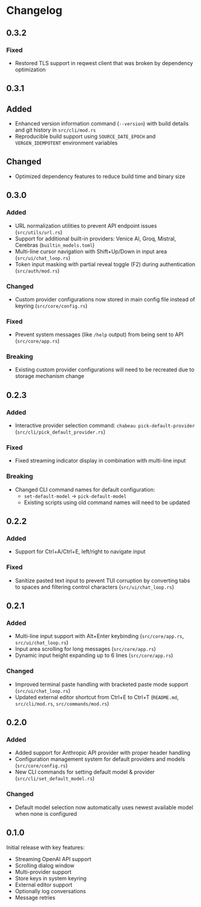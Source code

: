 # Changelog

## 0.3.2

### Fixed
- Restored TLS support in reqwest client that was broken by dependency optimization

## 0.3.1

## Added
- Enhanced version information command (`--version`) with build details and git history in `src/cli/mod.rs`
- Reproducible build support using `SOURCE_DATE_EPOCH` and `VERGEN_IDEMPOTENT` environment variables

## Changed
- Optimized dependency features to reduce build time and binary size

## 0.3.0

### Added
- URL normalization utilities to prevent API endpoint issues (`src/utils/url.rs`)
- Support for additional built-in providers: Venice AI, Groq, Mistral, Cerebras (`builtin_models.toml`)
- Multi-line cursor navigation with Shift+Up/Down in input area (`src/ui/chat_loop.rs`)
- Token input masking with partial reveal toggle (F2) during authentication (`src/auth/mod.rs`)

### Changed
- Custom provider configurations now stored in main config file instead of keyring (`src/core/config.rs`)

### Fixed
- Prevent system messages (like `/help` output) from being sent to API (`src/core/app.rs`)

### Breaking
- Existing custom provider configurations will need to be recreated due to storage mechanism change

## 0.2.3

### Added
- Interactive provider selection command: `chabeau pick-default-provider` (`src/cli/pick_default_provider.rs`)

### Fixed
- Fixed streaming indicator display in combination with multi-line input

### Breaking
- Changed CLI command names for default configuration:
  - `set-default-model` → `pick-default-model`
  - Existing scripts using old command names will need to be updated

## 0.2.2

### Added
- Support for Ctrl+A/Ctrl+E, left/right to navigate input

### Fixed
- Sanitize pasted text input to prevent TUI corruption by converting tabs to spaces and filtering control characters (`src/ui/chat_loop.rs`)

## 0.2.1

### Added
- Multi-line input support with Alt+Enter keybinding (`src/core/app.rs`, `src/ui/chat_loop.rs`)
- Input area scrolling for long messages (`src/core/app.rs`)
- Dynamic input height expanding up to 6 lines (`src/core/app.rs`)

### Changed
- Improved terminal paste handling with bracketed paste mode support (`src/ui/chat_loop.rs`)
- Updated external editor shortcut from Ctrl+E to Ctrl+T (`README.md`, `src/cli/mod.rs`, `src/commands/mod.rs`)

## 0.2.0

### Added

- Added support for Anthropic API provider with proper header handling
- Configuration management system for default providers and models (`src/core/config.rs`)
- New CLI commands for setting default model & provider (`src/cli/set_default_model.rs`)

### Changed
- Default model selection now automatically uses newest available model when none is configured

## 0.1.0

Initial release with key features:
- Streaming OpenAI API support
- Scrolling dialog window
- Multi-provider support
- Store keys in system keyring
- External editor support
- Optionally log conversations
- Message retries
